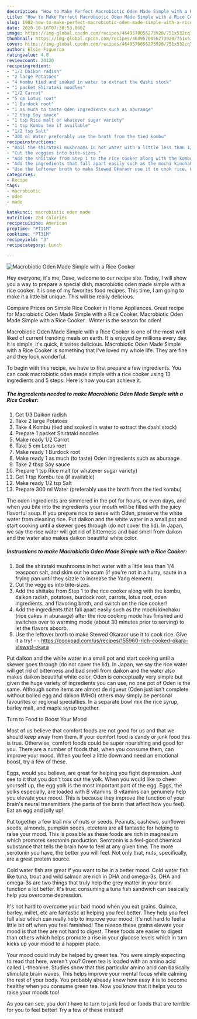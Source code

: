 ```yaml
---
description: "How to Make Perfect Macrobiotic Oden Made Simple with a Rice Cooker"
title: "How to Make Perfect Macrobiotic Oden Made Simple with a Rice Cooker"
slug: 1902-how-to-make-perfect-macrobiotic-oden-made-simple-with-a-rice-cooker
date: 2020-10-16T07:30:53.066Z
image: https://img-global.cpcdn.com/recipes/4649570056273920/751x532cq70/macrobiotic-oden-made-simple-with-a-rice-cooker-recipe-main-photo.jpg
thumbnail: https://img-global.cpcdn.com/recipes/4649570056273920/751x532cq70/macrobiotic-oden-made-simple-with-a-rice-cooker-recipe-main-photo.jpg
cover: https://img-global.cpcdn.com/recipes/4649570056273920/751x532cq70/macrobiotic-oden-made-simple-with-a-rice-cooker-recipe-main-photo.jpg
author: Elsie Figueroa
ratingvalue: 4.8
reviewcount: 20120
recipeingredient:
- "1/3 Daikon radish"
- "2 large Potatoes"
- "4 Kombu tied and soaked in water to extract the dashi stock"
- "1 packet Shirataki noodles"
- "1/2 Carrot"
- "5 cm Lotus root"
- "1 Burdock root"
- "1 as much to taste Oden ingredients such as aburaage"
- "2 tbsp Soy sauce"
- "1 tsp Rice malt or whatever sugar variety"
- "1 tsp Kombu tea if available"
- "1/2 tsp Salt"
- "300 ml Water preferably use the broth from the tied kombu"
recipeinstructions:
- "Boil the shirataki mushrooms in hot water with a little less than 1/4 teaspoon salt, and skim out he scum (if you&#39;re not in a hurry, sauté in a frying pan until they sizzle to increase the Yang element)."
- "Cut the veggies into bite-sizes."
- "Add the shiitake from Step 1 to the rice cooker along with the kombu, daikon radish, potatoes, burdock root, carrots, lotus root, oden ingredients, and flavoring broth, and switch on the rice cooker!"
- "Add the ingredients that fall apart easily such as the mochi kinchaku (rice cakes in aburaage) after the rice cooking mode has finished and switches over to warming mode (about 30 minutes prior to serving) to let the flavors absorb."
- "Use the leftover broth to make Stewed Okaraor use it to cook rice. Give it a try!  https://cookpad.com/us/recipes/155960-rich-cooked-okara-stewed-okara"
categories:
- Recipe
tags:
- macrobiotic
- oden
- made

katakunci: macrobiotic oden made 
nutrition: 254 calories
recipecuisine: American
preptime: "PT11M"
cooktime: "PT31M"
recipeyield: "3"
recipecategory: Lunch

---
```



![Macrobiotic Oden Made Simple with a Rice Cooker](https://img-global.cpcdn.com/recipes/4649570056273920/751x532cq70/macrobiotic-oden-made-simple-with-a-rice-cooker-recipe-main-photo.jpg)

Hey everyone, it's me, Dave, welcome to our recipe site. Today, I will show you a way to prepare a special dish, macrobiotic oden made simple with a rice cooker. It is one of my favorites food recipes. This time, I am going to make it a little bit unique. This will be really delicious.

Compare Prices on Simple Rice Cooker in Home Appliances. Great recipe for Macrobiotic Oden Made Simple with a Rice Cooker. Macrobiotic Oden Made Simple with a Rice Cooker.. Winter is the season for oden!

Macrobiotic Oden Made Simple with a Rice Cooker is one of the most well liked of current trending meals on earth. It is enjoyed by millions every day. It is simple, it's quick, it tastes delicious. Macrobiotic Oden Made Simple with a Rice Cooker is something that I've loved my whole life. They are fine and they look wonderful.


To begin with this recipe, we have to first prepare a few ingredients. You can cook macrobiotic oden made simple with a rice cooker using 13 ingredients and 5 steps. Here is how you can achieve it.

<!--inarticleads1-->

##### The ingredients needed to make Macrobiotic Oden Made Simple with a Rice Cooker:

1. Get 1/3 Daikon radish
1. Take 2 large Potatoes
1. Take 4 Kombu (tied and soaked in water to extract the dashi stock)
1. Prepare 1 packet Shirataki noodles
1. Make ready 1/2 Carrot
1. Take 5 cm Lotus root
1. Make ready 1 Burdock root
1. Make ready 1 as much (to taste) Oden ingredients such as aburaage
1. Take 2 tbsp Soy sauce
1. Prepare 1 tsp Rice malt (or whatever sugar variety)
1. Get 1 tsp Kombu tea (if available)
1. Make ready 1/2 tsp Salt
1. Prepare 300 ml Water (preferably use the broth from the tied kombu)


The oden ingredients are simmered in the pot for hours, or even days, and when you bite into the ingredients your mouth will be filled with the juicy flavorful soup. If you prepare rice to serve with Oden, preserve the white water from cleaning rice. Put daikon and the white water in a small pot and start cooking until a skewer goes through (do not cover the lid). In Japan, we say the rice water will get rid of bitterness and bad smell from daikon and the water also makes daikon beautiful white color. 

<!--inarticleads2-->

##### Instructions to make Macrobiotic Oden Made Simple with a Rice Cooker:

1. Boil the shirataki mushrooms in hot water with a little less than 1/4 teaspoon salt, and skim out he scum (if you&#39;re not in a hurry, sauté in a frying pan until they sizzle to increase the Yang element).
1. Cut the veggies into bite-sizes.
1. Add the shiitake from Step 1 to the rice cooker along with the kombu, daikon radish, potatoes, burdock root, carrots, lotus root, oden ingredients, and flavoring broth, and switch on the rice cooker!
1. Add the ingredients that fall apart easily such as the mochi kinchaku (rice cakes in aburaage) after the rice cooking mode has finished and switches over to warming mode (about 30 minutes prior to serving) to let the flavors absorb.
1. Use the leftover broth to make Stewed Okaraor use it to cook rice. Give it a try! -  - https://cookpad.com/us/recipes/155960-rich-cooked-okara-stewed-okara


Put daikon and the white water in a small pot and start cooking until a skewer goes through (do not cover the lid). In Japan, we say the rice water will get rid of bitterness and bad smell from daikon and the water also makes daikon beautiful white color. Oden is conceptually very simple but given the huge variety of ingredients you can use, no one pot of Oden is the same. Although some items are almost de rigueur (Oden just isn&#39;t complete without boiled egg and daikon IMHO) others may simply be personal favourites or regional specialties. In a separate bowl mix the rice syrup, barley malt, and maple syrup together. 

Turn to Food to Boost Your Mood


Most of us believe that comfort foods are not good for us and that we should keep away from them. If your comfort food is candy or junk food this is true. Otherwise, comfort foods could be super nourishing and good for you. There are a number of foods that, when you consume them, can improve your mood. When you feel a little down and need an emotional boost, try a few of these.

Eggs, would you believe, are great for helping you fight depression. Just see to it that you don't toss out the yolk. When you would like to cheer yourself up, the egg yolk is the most important part of the egg. Eggs, the yolks especially, are loaded with B vitamins. B vitamins can genuinely help you elevate your mood. This is because they improve the function of your brain's neural transmitters (the parts of the brain that affect how you feel). Eat an egg and jolly up!

Put together a few trail mix of nuts or seeds. Peanuts, cashews, sunflower seeds, almonds, pumpkin seeds, etcetera are all fantastic for helping to raise your mood. This is possible as these foods are rich in magnesium which promotes serotonin production. Serotonin is a feel-good chemical substance that tells the brain how to feel at any given time. The more serotonin you have, the better you will feel. Not only that, nuts, specifically, are a great protein source.

Cold water fish are great if you want to be in a better mood. Cold water fish like tuna, trout and wild salmon are rich in DHA and omega-3s. DHA and omega-3s are two things that truly help the grey matter in your brain function a lot better. It's true: consuming a tuna fish sandwich can basically help you overcome depression. 

It's not hard to overcome your bad mood when you eat grains. Quinoa, barley, millet, etc are fantastic at helping you feel better. They help you feel full also which can really help to improve your mood. It's not hard to feel a little bit off when you feel famished! The reason these grains elevate your mood is that they are not hard to digest. These foods are easier to digest than others which helps promote a rise in your glucose levels which in turn kicks up your mood to a happier place.

Your mood could truly be helped by green tea. You were simply expecting to read that here, weren't you? Green tea is loaded with an amino acid called L-theanine. Studies show that this particular amino acid can basically stimulate brain waves. This helps improve your mental focus while calming the rest of your body. You probably already knew how easy it is to become healthy when you consume green tea. Now you know that it helps you to raise your moods too!

As you can see, you don't have to turn to junk food or foods that are terrible for you to feel better! Try a few of these instead!

